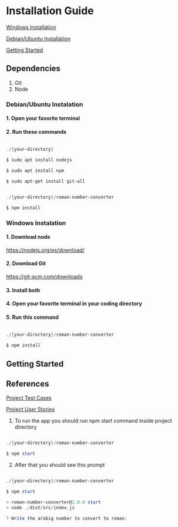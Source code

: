 # Installation Guide

[Windows Installation](#windows-instalation)

[Debian/Ubuntu Installation](#debianubuntu-instalation)

[Getting Started](#getting-started)

## Dependencies

1. Git
2. Node

### Debian/Ubuntu Instalation    

#### 1. Open your favorite terminal

#### 2. Run these commands

```powershell

./{your-directory}

$ sudo apt install nodejs

$ sudo apt install npm

$ sudo apt-get install git-all

```

```powershell

./{your-directory}/roman-number-converter

$ npm install

```

### Windows Instalation

#### 1. Download node
https://nodejs.org/es/download/

#### 2. Download Git
https://git-scm.com/downloads

#### 3. Install both

#### 4. Open your favorite terminal in your coding directory

#### 5. Run this command

```powershell

./{your-directory}/roman-number-converter

$ npm install

```

## Getting Started

## References

[Project Test Cases](docs/test-cases.md)

[Project User Stories](docs/user-stories.md)

1. To run the app you should run npm start command inside project directory

```powershell

./{your-directory}/roman-number-converter

$ npm start

```

2. After that you should see this prompt

```powershell

./{your-directory}/roman-number-converter

$ npm start

> roman-number-converter@1.0.0 start
> node ./dist/src/index.js

? Write the arabig number to convert to roman: 

```